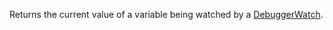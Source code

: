 Returns the current value of a variable being watched by a [DebuggerWatch](https://developer.roblox.com/en-us/api-reference/class/DebuggerWatch).